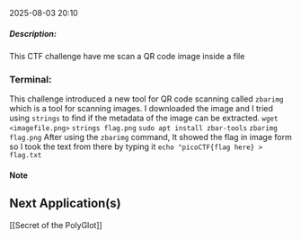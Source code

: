 2025-08-03 20:10

##### Description:
This CTF challenge have me scan a QR code image inside a file

### Terminal:
This challenge introduced a new tool for QR code scanning called `zbarimg` which is a tool for scanning images. I downloaded the image and I tried using `strings` to find if the metadata of the image can be extracted.
	`wget <imagefile.png>`
	`strings flag.png`
	`sudo apt install zbar-tools`
	`zbarimg flag.png`
After using the `zbarimg` command, It showed the flag in image form so I took the text from there by typing it
	`echo "picoCTF{flag here} > flag.txt` 
#### Note


## Next Application(s)
[[Secret of the PolyGlot]]